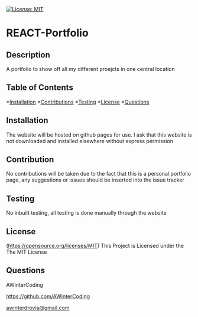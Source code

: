 [![License: MIT](https://img.shields.io/badge/License-MIT-yellow.svg)](https://opensource.org/licenses/MIT)
  
# REACT-Portfolio

## Description

A portfolio to show off all my different proejcts in one central location

## Table of Contents

*[Installation](#installation)
*[Contributions](#contributions)
*[Testing](#testing)
*[License](#license)
*[Questions](#questions)

## Installation

The website will be hosted on github pages for use. I ask that this website is not downloaded and installed elsewhere without express permission

## Contribution

No contributions will be taken due to the fact that this is a personal portfolio page, any suggestions or issues should be inserted into the issue tracker

## Testing

No inbuilt testing, all testing is done manually through the website

## License

(https://opensource.org/licenses/MIT)
This Project is Licensed under the The MIT License

## Questions

AWinterCoding

https://github.com/AWinterCoding

awinterdrovia@gmail.com
